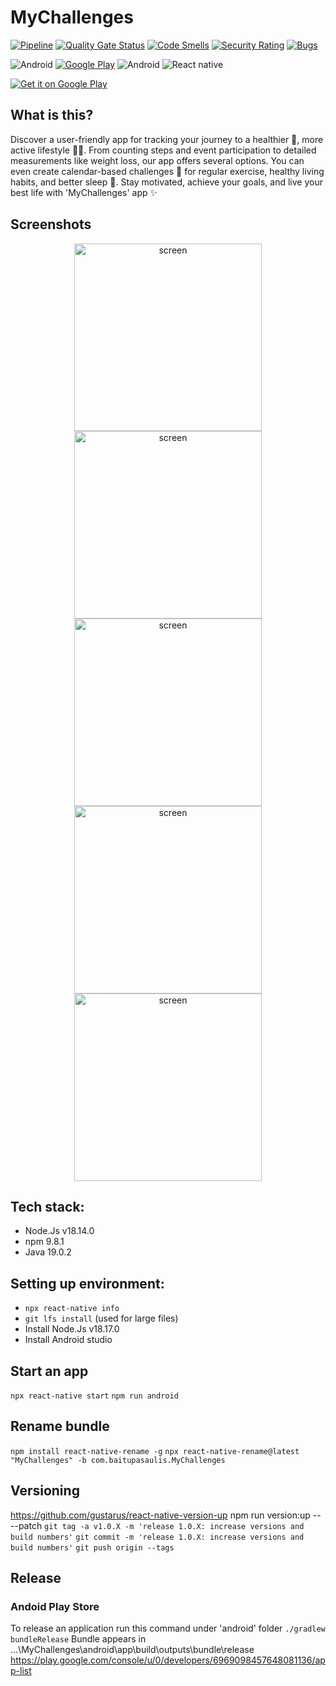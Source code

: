 # MyChallenges
[![Pipeline](https://github.com/valentk777/MyChallenges/actions/workflows/main.yml/badge.svg)](https://github.com/valentk777/MyChallenges/actions/workflows/main.yml)
[![Quality Gate Status](https://sonarcloud.io/api/project_badges/measure?project=valentk777_mychallenges&metric=alert_status)](https://sonarcloud.io/summary/new_code?id=valentk777_mychallenges)
[![Code Smells](https://sonarcloud.io/api/project_badges/measure?project=valentk777_mychallenges&metric=code_smells)](https://sonarcloud.io/summary/new_code?id=valentk777_mychallenges)
[![Security Rating](https://sonarcloud.io/api/project_badges/measure?project=valentk777_mychallenges&metric=security_rating)](https://sonarcloud.io/summary/new_code?id=valentk777_mychallenges)
[![Bugs](https://sonarcloud.io/api/project_badges/measure?project=valentk777_mychallenges&metric=bugs)](https://sonarcloud.io/summary/new_code?id=valentk777_mychallenges)


![Android](https://img.shields.io/badge/Android-3DDC84?style=for-the-badge&logo=android&logoColor=white)
[![Google Play](https://img.shields.io/badge/Google_Play-414141?style=for-the-badge&logo=google-play&logoColor=white)](https://play.google.com/store/apps/details?id=com.baitupasaulis.challengetracker)
![Android](https://img.shields.io/badge/Android-3DDC84?style=for-the-badge&logo=android&logoColor=white)
![React native](https://img.shields.io/badge/React_Native-20232A?style=for-the-badge&logo=react&logoColor=61DAFB)

<a href='https://play.google.com/store/apps/details?id=com.baitupasaulis.challengetracker'>
  <img alt='Get it on Google Play' src='https://github.com/valentk777/MyChallenges/blob/a13b767cb0c3e90c112971bf98efb2ea90462474/Design/Screenshots%20-%20v2/feature%20graphic.jpg'/>
</a>

## What is this?
<div align="left">
  Discover a user-friendly app for tracking your journey to a healthier 🍏, more active lifestyle 🏋️‍♂️. From counting steps and event participation to detailed measurements like weight loss, our app offers several options. You can even create calendar-based challenges 📅 for regular exercise, healthy living habits, and better sleep 🛌. Stay motivated, achieve your goals, and live your best life with 'MyChallenges' app ✨
</div>

## Screenshots

<div align="center">
  <img alt='screen' src='https://github.com/valentk777/MyChallenges/blob/a13b767cb0c3e90c112971bf98efb2ea90462474/Design/Screenshots%20-%20v2/Screenshot_1696347994.png' height="300" />
  <img alt='screen' src='https://github.com/valentk777/MyChallenges/blob/a13b767cb0c3e90c112971bf98efb2ea90462474/Design/Screenshots%20-%20v2/Screenshot_1696347478.png' height="300" />
  <img alt='screen' src='https://github.com/valentk777/MyChallenges/blob/a13b767cb0c3e90c112971bf98efb2ea90462474/Design/Screenshots%20-%20v2/Screenshot_1696347449.png' height="300" />
  <img alt='screen' src='https://github.com/valentk777/MyChallenges/blob/a13b767cb0c3e90c112971bf98efb2ea90462474/Design/Screenshots%20-%20v2/Screenshot_1696347622.png' height="300" />
  <img alt='screen' src='https://github.com/valentk777/MyChallenges/blob/a13b767cb0c3e90c112971bf98efb2ea90462474/Design/Screenshots%20-%20v2/Screenshot_1696347280.png' height="300" />
</div>

## Tech stack:

- Node.Js v18.14.0
- npm 9.8.1
- Java 19.0.2

## Setting up environment:
- `npx react-native info`
- `git lfs install` (used for large files)
- Install Node.Js v18.17.0
- Install Android studio

## Start an app

`npx react-native start`
`npm run android`

## Rename bundle
`npm install react-native-rename -g`
`npx react-native-rename@latest "MyChallenges" -b com.baitupasaulis.MyChallenges`

## Versioning
https://github.com/gustarus/react-native-version-up
npm run version:up -- --patch
`git tag -a v1.0.X -m 'release 1.0.X: increase versions and build numbers'`
`git commit -m 'release 1.0.X: increase versions and build numbers'`
`git push origin --tags`
<!-- `npm install -g react-native-version`
change version in packages.json. then run command
`react-native-version --never-amend` 

# json to base64 in git bash
cat google-services.json | base64

Icons:
https://www.svgrepo.com/
https://developers.facebook.com/apps/1681157749072450/dashboard/
-->

## Release

### Andoid Play Store
To release an application run this command under 'android' folder
`./gradlew bundleRelease`
Bundle appears in ...\MyChallenges\android\app\build\outputs\bundle\release
https://play.google.com/console/u/0/developers/6969098457648081136/app-list

